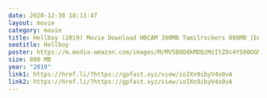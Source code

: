 ```yaml
---
date: 2020-12-30 18:13:47
layout: movie
category: movie
title: Hellboy (2019) Movie Download HDCAM 300MB Tamilrockers 800MB [English + Hindi]
seotitle: Hellboy
poster: https://m.media-amazon.com/images/M/MV5BODdkMDQzMzItZDc4YS00OGM4LTkxNTQtNjUzNzU0ZmJkMWY2XkEyXkFqcGdeQXVyMjMxOTE0ODA@._V1_SX300.jpg
size: 800 MB
year: "2019"
link1: https://href.li/?https://gpfast.xyz/view/ioIXn9ibyV4s0vA
link2: https://href.li/?https://gpfast.xyz/view/ioIXn9ibyV4s0vA
---
```

